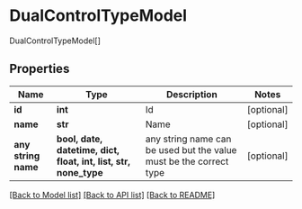 # DualControlTypeModel

DualControlTypeModel[]

## Properties
Name | Type | Description | Notes
------------ | ------------- | ------------- | -------------
**id** | **int** | Id | [optional] 
**name** | **str** | Name | [optional] 
**any string name** | **bool, date, datetime, dict, float, int, list, str, none_type** | any string name can be used but the value must be the correct type | [optional]

[[Back to Model list]](../README.md#documentation-for-models) [[Back to API list]](../README.md#documentation-for-api-endpoints) [[Back to README]](../README.md)


